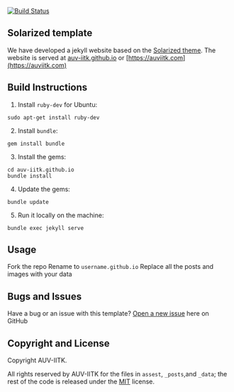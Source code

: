 [![Build Status](https://travis-ci.org/AUV-IITK/auv-iitk.github.io.svg?branch=master)](https://travis-ci.org/AUV-IITK/auv-iitk.github.io)

## Solarized template

We have developed a jekyll website based on the [Solarized theme](https://templated.co/solarize). The website is served at [auv-iitk.github.io](auv-iitk.github.io) or [https://auviitk.com](https://auviitk.com)

## Build Instructions

1. Install `ruby-dev` for Ubuntu:
```
sudo apt-get install ruby-dev
```
2. Install `bundle`:
```
gem install bundle
```
3. Install the gems:
```
cd auv-iitk.github.io
bundle install
```
4. Update the gems:
```
bundle update
```
5. Run it locally on the machine:
```
bundle exec jekyll serve
```

## Usage

Fork the repo
Rename to `username.github.io`
Replace all the posts and images with your data

## Bugs and Issues

Have a bug or an issue with this template? [Open a new issue](https://github.com/auv-iitk/auv-iitk.github.io/issues) here on GitHub

## Copyright and License

Copyright AUV-IITK.

All rights reserved by AUV-IITK for the files in `assest`, `_posts`,and `_data`; the rest of the code is released under the [MIT](https://opensource.org/licenses/mit-license.php) license.
